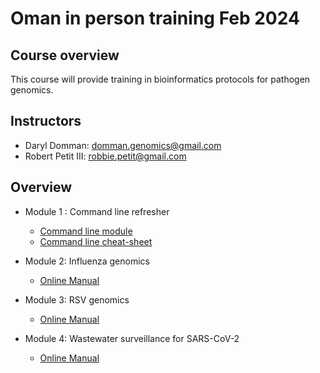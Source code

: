 # Oman in person training Feb 2024

## Course overview
This course will provide training in bioinformatics protocols for pathogen genomics.

## Instructors
- Daryl Domman: [domman.genomics@gmail.com](domman.genomics@gmail.com)
- Robert Petit III: [robbie.petit@gmail.com](robbie.petit@gmail.com )


## Overview

- Module 1 : Command line refresher
  - [Command line module](manuals/01_Command_Line/Command_Line_module.md)
  - [Command line cheat-sheet](manuals/01_Command_Line/Command_Line_Refesher.md)

- Module 2: Influenza genomics
  - [Online Manual](manuals/02_Flu/Flu_pipeline.md)
  
- Module 3: RSV genomics
  - [Online Manual](manuals/03_RSV/RVOP.md)

- Module 4: Wastewater surveillance for SARS-CoV-2
  - [Online Manual](manuals/04_SCV2_WW/SCV2_WW.md)
